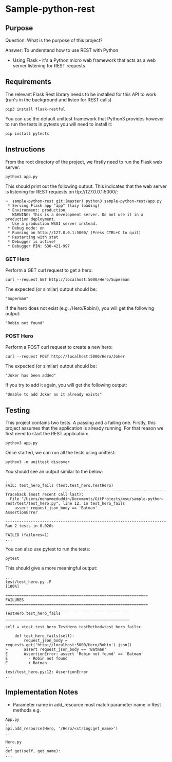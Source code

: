# Sample-python-rest

## Purpose

Question: What is the purpose of this project?

Answer: To understand how to use REST with Python
* Using Flask - it's a Python micro web framework that acts as a web server listening for REST requests

## Requirements
The relevant Flask Rest library needs to be installed for this API to work (run's in the background and listen for REST calls)
```
pip3 install flask-restful
```
You can use the default unittest framework that Python3 provides however to run the tests in pytests you will need to install it:
```
pip install pytests
```

## Instructions
From the root directory of the project, we firstly need to run the Flask web server:
```
python3 app.py
```
This should print out the following output. This indicates that the web server is listening for REST requests on ttp://127.0.0.1:5000/:
```
➜  sample-python-rest git:(master) python3 sample-python-rest/app.py
 * Serving Flask app "app" (lazy loading)
 * Environment: production
   WARNING: This is a development server. Do not use it in a production deployment.
   Use a production WSGI server instead.
 * Debug mode: on
 * Running on http://127.0.0.1:5000/ (Press CTRL+C to quit)
 * Restarting with stat
 * Debugger is active!
 * Debugger PIN: 630-421-997
```
### GET Hero
Perform a GET curl request to get a hero:
```
curl --request GET http://localhost:5000/Hero/Superman
```
The expected (or similar) output should be:
```
"Superman"
```
If the hero does not exist (e.g. /Hero/Robin/), you will get the following output:
```
"Robin not found"
```
### POST Hero
Perform a POST curl request to create a new hero:
```
curl --request POST http://localhost:5000/Hero/Joker
```
The expected (or similar) output should be:
```
"Joker has been added"
```
If you try to add it again, you will get the following output:
```
"Unable to add Joker as it already exists"
```

## Testing
This project contains two tests. A passing and a failing one.
Firstly, this project assumes that the application is already running. For that reason we first need to start the REST application:
```
python3 app.py
```
Once started, we can run all the tests using unittest:
```
python3 -m unittest discover
```
You should see an output similar to the below:
```
...
FAIL: test_hero_fails (test.test_hero.TestHero)
----------------------------------------------------------------------
Traceback (most recent call last):
  File "/Users/mohammeduddin/Documents/GitProjects/msu/sample-python-rest/test/test_hero.py", line 12, in test_hero_fails
    assert request_json_body == 'Batman'
AssertionError

----------------------------------------------------------------------
Ran 2 tests in 0.020s

FAILED (failures=1)
...
```
You can also use pytest to run the tests:
```
pytest
```
This should give a more meaningful output:
```
...
test/test_hero.py .F                                                                                                           [100%]

============================================================== FAILURES ==============================================================
______________________________________________________ TestHero.test_hero_fails ______________________________________________________

self = <test.test_hero.TestHero testMethod=test_hero_fails>

    def test_hero_fails(self):
        request_json_body = requests.get('http://localhost:5000/Hero/Robin').json()
>       assert request_json_body == 'Batman'
E       AssertionError: assert 'Robin not found' == 'Batman'
E         - Robin not found
E         + Batman

test/test_hero.py:12: AssertionError
...
```

## Implementation Notes
* Parameter name in add_resource must match parameter name in Rest methods e.g.
```
App.py
...
api.add_resource(Hero, '/Hero/<string:get_name>')
...
```
```
Hero.py
...
def get(self, get_name):
...
```